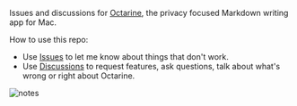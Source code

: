 Issues and discussions for [Octarine](https://octarine.app), the privacy focused Markdown writing app for Mac.

How to use this repo:

- Use [Issues](https://github.com/rajatkulkarni95/octarine-feedback/issues) to let me know about things that don't work.
- Use [Discussions](https://github.com/rajatkulkarni95/octarine-feedback/discussions) to request features, ask questions, talk about what's wrong or right about Octarine.


![notes](https://github.com/user-attachments/assets/40df5d64-52c5-4a87-a97f-d556135d5ada)
